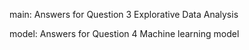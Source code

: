 main:   Answers for Question 3
        Explorative Data Analysis

model:  Answers for Question 4
        Machine learning model